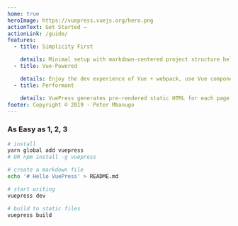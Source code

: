 ```yaml
---
home: true
heroImage: https://vuepress.vuejs.org/hero.png
actionText: Get Started →
actionLink: /guide/
features:
  - title: Simplicity First

    details: Minimal setup with markdown-centered project structure helps you focus on writing.
  - title: Vue-Powered

    details: Enjoy the dev experience of Vue + webpack, use Vue components in markdown, and develop custom themes with Vue.
  - title: Performant

    details: VuePress generates pre-rendered static HTML for each page, and runs as an SPA once a page is loaded.
footer: Copyright © 2019 - Peter Mbanugo
---
```


### As Easy as 1, 2, 3

```bash
# install
yarn global add vuepress
# OR npm install -g vuepress

# create a markdown file
echo '# Hello VuePress' > README.md

# start writing
vuepress dev

# build to static files
vuepress build
```
